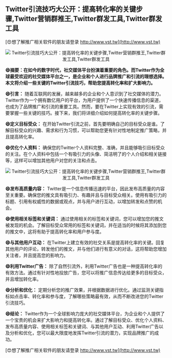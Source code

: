 ## **Twitter引流技巧大公开：提高转化率的关键步骤,Twitter营销群推王,Twitter群发工具,Twitter群发工具**

[😍想了解推广相关软件的朋友请登录 http://www.vst.tw](http://www.vst.tw)

 <center><img src="https://vst.tw/MP4/tuiguang/png/1.png" alt="Twitter引流技巧大公开：提高转化率的关键步骤,Twitter营销群推王,Twitter群发工具,Twitter群发工具"></center>

**😄摘要：在如今的数字时代，社交媒体平台扮演着重要的角色。而Twitter作为全球最受欢迎的社交媒体平台之一，是企业和个人进行品牌推广和引流的理想选择。本文将介绍一些关键的Twitter引流技巧，帮助您提高转化率和扩大影响力。**

**😄引言：**
随着互联网的发展，越来越多的企业和个人意识到了社交媒体的潜力。Twitter作为一个拥有数亿用户的平台，为用户提供了一个快速传播信息的渠道，也成为了品牌推广和引流的重要工具。然而，要在Twitter上实现有效的引流，需要掌握一些关键的技巧。接下来，我们将详细介绍如何提高转化率的关键步骤。

**😄定义目标受众：**
在开始Twitter引流之前，首先要明确自己的目标受众是谁。了解目标受众的兴趣、需求和行为习惯，可以帮助您更有针对性地制定推广策略，并且提高转化率。

**😄优化个人资料：**
确保您的Twitter个人资料完整、准确，并且能够吸引目标受众的关注。在个人资料中包括一个有吸引力的头像、简洁明了的个人介绍和相关链接等，这样可以增加其他用户对您的关注和点击。

 <center><img src="https://vst.tw/MP4/tuiguang/png/5.png" alt="Twitter引流技巧大公开：提高转化率的关键步骤,Twitter营销群推王,Twitter群发工具,Twitter群发工具"></center>

**😄发布高质量内容：**
Twitter是一个信息传播迅速的平台，因此发布高质量的内容至关重要。确保您的推文具有吸引力、有趣并且与目标受众相关。使用有吸引力的标题、引用有权威性的数据或观点，并与用户进行互动，以增加转发和点赞的机会。

**😄使用相关标签和关键词：**
通过使用相关的标签和关键词，您可以增加您的推文被发现的机会。了解目标受众常用的标签和关键词，并在适当的时候将其添加到您的推文中，这将有助于提高转化率和用户参与度。

**😄与其他用户互动：**
在Twitter上建立有效的社交关系是提高转化率的关键。回复其他用户的评论，转发他们的推文，并与他们进行有意义的对话，这将帮助您增加关注者，并且提高您的影响力。

**😄利用Twitter广告：**
除了自然引流外，利用Twitter广告也是一种提高转化率的有效方法。通过有针对性地投放广告，您可以将推广信息传达给更多的目标受众，并且增加转化率。

**😄分析和优化：**
定期分析您的推广效果，并根据数据进行优化。通过监测关键指标如点击率、转化率和参与度，了解哪些策略最有效，从而不断改进您的Twitter引流技巧。

**😄结论：**
Twitter作为一个全球影响力庞大的社交媒体平台，为企业和个人提供了一个宝贵的机会来扩大影响力和提高转化率。通过了解目标受众、优化个人资料、发布高质量内容、使用相关标签和关键词、与其他用户互动、利用Twitter广告以及分析和优化，您可以最大限度地发挥Twitter引流的潜力，实现品牌推广的成功。

[😍想了解推广相关软件的朋友请登录 http://www.vst.tw](http://www.vst.tw)



